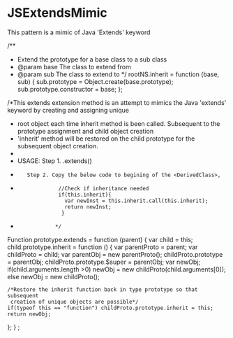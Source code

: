 # JSExtendsMimic
This pattern is a mimic of Java 'Extends' keyword

/**
 * Extend the prototype for a base class to a sub class
 * @param base The class to extend from
 * @param sub  The class to extend to
 */
rootNS.inherit = function (base, sub) {
  sub.prototype = Object.create(base.prototype);
  sub.prototype.constructor = base;
};

/*This extends extension method is an attempt to mimics the Java 'extends' keyword by creating and assigning unique
 * root object each time inherit method is been called. Subsequent to the prototype assignment and child object creation
 * 'inherit' method will be restored on the child prototype for the subsequent object creation.
 *
 * USAGE: Step 1. <DerivedClass>.extends(<BaseClass>)
 *        Step 2. Copy the below code to begining of the <DerivedClass>,
 *                  //Check if inheritance needed
                    if(this.inherit){
                      var newInst = this.inherit.call(this.inherit);
                      return newInst;
                     }
 *                 */
Function.prototype.extends = function (parent) {
  var child = this;
  child.prototype.inherit = function () {
    var parentProto = parent;
    var childProto = child;
    var parentObj =  new parentProto();
    childProto.prototype = parentObj;
    childProto.prototype.$super = parentObj;
    var newObj;
    if(child.arguments.length >0) newObj = new childProto(child.arguments[0]);
    else  newObj = new childProto();

    /*Restore the inherit function back in type prototype so that subsequent
     creation of unique objects are possible*/
    if(typeof this == "function") childProto.prototype.inherit = this;
    return newObj;
  };
} ;
